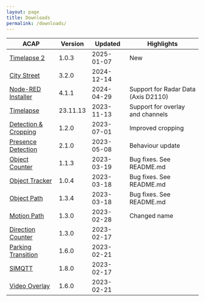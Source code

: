 ```yaml
---
layout: page
title: Downloads
permalink: /downloads/
---
```


|ACAP | Version| Updated | Highlights |
|------------------------ |---------- |------------ |-------------------------- |
|[Timelapse 2](https://www.dropbox.com/scl/fi/uik3zu8potr7rv7u2djyb/Timelapse2.zip?rlkey=ovo9g8sb6qwmbyzptkn6c9674&dl=1) |1.0.3 |2025-01-07 | New |
|[City Street](https://www.dropbox.com/scl/fi/y5l64crciad3owm9rz56x/NodeRed-Installer.zip?rlkey=ncu7l5gm994rr3bo6nkyf1yz9&dl=1) |3.2.0 |2024-12-14 |  |
|[Node-RED Installer](https://www.dropbox.com/scl/fi/y5l64crciad3owm9rz56x/NodeRed-Installer.zip?rlkey=ncu7l5gm994rr3bo6nkyf1yz9&dl=1) |4.1.1 |2024-04-29 | Support for Radar Data (Axis D2110) |
|[Timelapse](https://www.dropbox.com/scl/fi/rn16ov9jcwf5yvycx2dg0/TimelapseMe.zip?rlkey=tp0nb7jgh459z7twyej095tlu&dl=1) |23.11.13 |2023-11-13 | Support for overlay and channels |
|[Detection & Cropping](https://www.dropbox.com/s/r8znlaoa0vzgf7u/Detection.zip?dl=1) |1.2.0 |2023-07-01 | Improved cropping |
|[Presence Detection](https://www.dropbox.com/s/5blk5p0ja4tar3x/Presence-Detection.zip?dl=1) |2.1.0 |2023-05-08 | Behaviour update |
|[Object Counter](https://www.dropbox.com/s/99va032lr5i0knt/ObjectCounter.zip?dl=1) |1.1.3 |2023-03-19 | Bug fixes.  See README.md |
|[Object Tracker](https://www.dropbox.com/s/7jcji4qxtvg3skx/ObjectTracker.zip?dl=1) |1.0.4 |2023-03-18 | Bug fixes.  See README.md |
|[Object Path](https://www.dropbox.com/s/5rguxscqb035rj5/ObjectPath.zip?dl=1) |1.3.4 |2023-03-18 | Bug fixes.  See README.md |
|[Motion Path](https://www.dropbox.com/s/z0k7tk897axperi/MotionPath.zip?dl=1) |1.3.0 |2023-02-28 | Changed name |
|[Direction Counter](https://www.dropbox.com/s/uszxn2abauyacvq/directioncounter.zip?dl=1) |1.3.0 |2023-02-17 | |
|[Parking Transition](https://www.dropbox.com/s/gbkmcbvhm7jb6qr/Parking_Transition.zip?dl=1) |1.6.0 |2023-02-21 | |
|[SIMQTT](https://www.dropbox.com/s/hohf82r5yypcem0/SIMQTT.zip?dl=1) |1.8.0 |2023-02-17 | |
|[Video Overlay](https://www.dropbox.com/s/lf70n7wzbduz9ng/Video_Overlay.zip?dl=1) |1.6.0 |2023-02-21 | |

